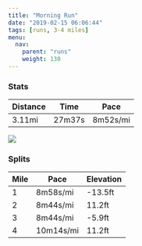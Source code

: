 ```yaml
---
title: "Morning Run"
date: "2019-02-15 06:06:44"
tags: [runs, 3-4 miles]
menu:
  nav:
    parent: "runs"
    weight: 130
---
```


### Stats

| Distance | Time | Pace |
|----------|------|------|
|3.11mi|27m37s|8m52s/mi|

<img src='https://maps.googleapis.com/maps/api/staticmap?maptype=roadmap&path=enc:{wjeIphyLn@aCmBwA~BlDlFzV~DnEnDf@xJhPfI|[nFfg@mAbt@bAgr@q@aKh@jBuGad@iGqWaKiPsDc@mDsEiIm]bA~Cq@|@&key=AIzaSyC1MId7bFpkLXNAaYhBSTb8jLyiSqzbDtM&size=800x800&markers=color:yellow|label:S|53.47214,-2.26457&markers=color:green|label:F|53.472120000000004,-2.26453'>

### Splits

| Mile | Pace | Elevation |
|------|------|-----------|
|1|8m58s/mi|-13.5ft|
|2|8m44s/mi|11.2ft|
|3|8m44s/mi|-5.9ft|
|4|10m14s/mi|11.2ft|
